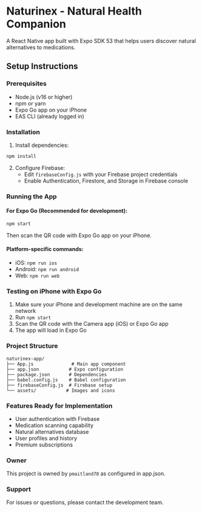# Naturinex - Natural Health Companion

A React Native app built with Expo SDK 53 that helps users discover natural alternatives to medications.

## Setup Instructions

### Prerequisites
- Node.js (v16 or higher)
- npm or yarn
- Expo Go app on your iPhone
- EAS CLI (already logged in)

### Installation

1. Install dependencies:
```bash
npm install
```

2. Configure Firebase:
   - Edit `firebaseConfig.js` with your Firebase project credentials
   - Enable Authentication, Firestore, and Storage in Firebase console

### Running the App

#### For Expo Go (Recommended for development):
```bash
npm start
```
Then scan the QR code with Expo Go app on your iPhone.

#### Platform-specific commands:
- iOS: `npm run ios`
- Android: `npm run android`
- Web: `npm run web`

### Testing on iPhone with Expo Go

1. Make sure your iPhone and development machine are on the same network
2. Run `npm start`
3. Scan the QR code with the Camera app (iOS) or Expo Go app
4. The app will load in Expo Go

### Project Structure

```
naturinex-app/
├── App.js              # Main app component
├── app.json           # Expo configuration
├── package.json       # Dependencies
├── babel.config.js    # Babel configuration
├── firebaseConfig.js  # Firebase setup
└── assets/           # Images and icons
```

### Features Ready for Implementation
- User authentication with Firebase
- Medication scanning capability
- Natural alternatives database
- User profiles and history
- Premium subscriptions

### Owner
This project is owned by `pmaitland78` as configured in app.json.

### Support
For issues or questions, please contact the development team.